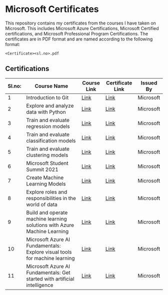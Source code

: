 # Microsoft Certificates

This repository contains my certificates from the courses I have taken on Microsoft. This includes Microsoft Azure Certifications, Microsoft Certified certifications, and Microsoft Professional Program Certifications. The certificates are in PDF format and are named according to the following format:

`<Certificate><sl.no>.pdf`

## Certifications

| Sl.no: | Course Name | Course Link | Certificate Link | Issued By |
|---| --- | --- | --- | --- |
| 1 | Introduction to Git | [Link](https://learn.microsoft.com/en-us/training/modules/intro-to-git/) | [Link](https://learn.microsoft.com/en-us/users/kannanjayachandran-2364/achievements/learn.student-evangelism.introduction-to-git.badge) | Microsoft |
| 2 | Explore and analyze data with Python | [Link](https://learn.microsoft.com/en-us/training/modulesexplore-analyze-data-with-python/) | [Link](https://learn.microsoft.com/en-us/users/kannanjayachandran-2364/achievements/learn.wwl.explore-analyze-data-with-python.badge) | Microsoft |
| 3 | Train and evaluate regression models | [Link](https://learn.microsoft.com/en-us/training/modules/train-evaluate-regression-models/?WT.mc_id=cloudskillschallenge_8aee1e58-eeb8-409f-b0d0-d15afcc8045c) | [Link](https://learn.microsoft.com/en-us/users/kannanjayachandran-2364/achievements) | Microsoft |
| 4 | Train and evaluate classification models | [Link](https://learn.microsoft.com/en-us/training/modules/train-evaluate-classification-models/?WT.mc_id=cloudskillschallenge_8aee1e58-eeb8-409f-b0d0-d15afcc8045c) | [Link](https://learn.microsoft.com/en-us/users/kannanjayachandran-2364/achievements) | Microsoft |
| 5 | Train and evaluate clustering models | [Link](https://learn.microsoft.com/en-us/training/modules/train-evaluate-cluster-models/?WT.mc_id=cloudskillschallenge_8aee1e58-eeb8-409f-b0d0-d15afcc8045c&ns-enrollment-type=Collection&ns-enrollment-id=o1qrb5wedm52) | [Link](https://learn.microsoft.com/en-us/users/kannanjayachandran-2364/achievements) | Microsoft |
| 6 | Microsoft Student Summit 2021 | [Link](./Readme.md) | [Link](https://learn.microsoft.com/en-us/users/kannanjayachandran-2364/achievements) | Microsoft |
| 7 | Create Machine Learning Models| [Link](https://learn.microsoft.com/en-us/) | [Link](https://learn.microsoft.com/en-us/users/kannanjayachandran-2364/achievements) | Microsoft |
| 8 | Explore roles and responsibilities in the world of data | [Link](https://learn.microsoft.com/en-us/) | [Link](https://learn.microsoft.com/en-us/users/kannanjayachandran-2364/achievements) | Microsoft |
| 9 | Build and operate machine learning solutions with Azure Machine Learning | [Link](https://learn.microsoft.com/en-us/) | [Link](https://learn.microsoft.com/en-us/users/kannanjayachandran-2364/achievements) | Microsoft |
| 10 | Microsoft Azure AI Fundamentals: Explore visual tools for machine learning | [Link](https://learn.microsoft.com/en-us/) | [Link](https://learn.microsoft.com/en-us/users/kannanjayachandran-2364/achievements) | Microsoft |
| 11 | Microsoft Azure AI Fundamentals: Get started with artificial intelligence | [Link](https://learn.microsoft.com/en-us/) | [Link](https://learn.microsoft.com/en-us/users/kannanjayachandran-2364/achievements) | Microsoft |
